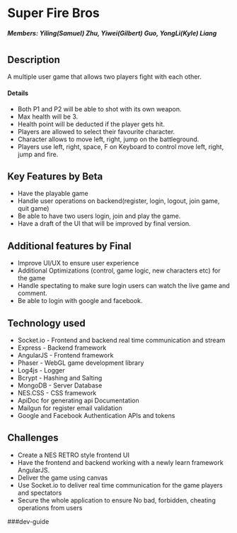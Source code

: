 # Super Fire Bros

##### Members: Yiling(Samuel) Zhu, Yiwei(Gilbert) Guo, YongLi(Kyle) Liang
#
#
## Description
  A multiple user game that allows two players fight with each other.
#### Details
- Both P1 and P2 will be able to shot with its own weapon.
- Max health will be 3.
- Health point will be deducted if the player gets hit.
- Players are allowed to select their favourite character.
- Character allows to move left, right, jump on the battleground.
- Players use left, right, space, F on Keyboard to control move left, right, jump and fire.

## Key Features by Beta
- Have the playable game
- Handle user operations on backend(register, login, logout, join game, quit game)
- Be able to have two users login, join and play the game.
- Have a draft of the UI that will be improved by final version.

## Additional features by Final
- Improve UI/UX to ensure user experience
- Additional Optimizations (control, game logic, new characters etc) for the game
- Handle spectating to make sure login users can watch the live game and comment.
- Be able to login with google and facebook.

## Technology used
- Socket.io -  Frontend and backend real time communication and stream
- Express - Backend framework
- AngularJS - Frontend framework
- Phaser - WebGL game development library
- Log4js - Logger
- Bcrypt -  Hashing and Salting
- MongoDB - Server Database
- NES.CSS - CSS framework
- ApiDoc for generating api Documentation
- Mailgun for register email validation
- Google and Facebook Authentication APIs and tokens

## Challenges
- Create a NES RETRO style frontend UI
- Have the frontend and backend working with a newly learn framework AngularJS.
- Deliver the game using canvas
- Use Socket.io to deliver real time communication for the game players and spectators
- Secure the whole application to ensure No bad, forbidden, cheating operations from users 


###dev-guide
